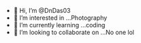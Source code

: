 - 👋 Hi, I’m @DnDas03
- 👀 I’m interested in ...Photography 
- 🌱 I’m currently learning ...coding
- 💞️ I’m looking to collaborate on ...No one lol

<!---
DnDas03/DnDas03 is a ✨ special ✨ repository because its `README.md` (this file) appears on your GitHub profile.
You can click the Preview link to take a look at your changes.
--->
